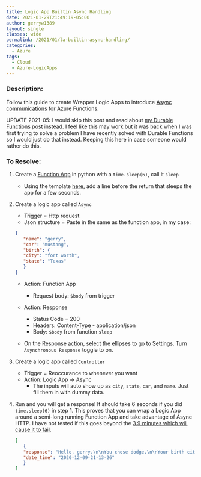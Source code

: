 ```yaml
---
title: Logic App Builtin Async Handling
date: 2021-01-29T21:49:19-05:00
author: gerryw1389
layout: single
classes: wide
permalink: /2021/01/la-builtin-async-handling/
categories:
  - Azure
tags:
  - Cloud
  - Azure-LogicApps
---
```

<!--more-->

### Description:

Follow this guide to create Wrapper Logic Apps to introduce [Async communications](https://docs.microsoft.com/en-us/azure/architecture/patterns/async-request-reply#solution) for Azure Functions.

UPDATE 2021-05: I would skip this post and read about [my Durable Functions post](https://automationadmin.com/2021/05/azure-durable-functions) instead. I feel like this may work but it was back when I was first trying to solve a problem I have recently solved with Durable Functions so I would just do that instead. Keeping this here in case someone would rather do this.

### To Resolve:

1. Create a [Function App](https://automationadmin.com/2020/11/azure-function-python-http-template) in python with a `time.sleep(6)`, call it `sleep`

   - Using the template [here](https://github.com/gerryw1389/python/blob/master/scripts/azure-function-template/ReadJSON/__init__.py), add a line before the return that sleeps the app for a few seconds.

2. Create a logic app called `Async`

   - Trigger = Http request
   - Json structure = Paste in the same as the function app, in my case:

   ```json
   {
      "name": "gerry",
      "car": "mustang",
      "birth": {
      "city": "fort worth",
      "state": "Texas"
      }
   }
   ```

   - Action: Function App
     - Request body: `$body` from trigger

   - Action: Response
     - Status Code = 200
     - Headers: Content-Type - application/json
     - Body: `$body` from function `sleep`
   - On the Response action, select the ellipses to go to Settings. Turn `Asynchronous Response` toggle to on.

3. Create a logic app called `Controller`

   - Trigger = Reoccurance to whenever you want
   - Action: Logic App => Async
     - The inputs will auto show up as `city`, `state`, `car`, and `name`. Just fill them in with dummy data.

4. Run and you will get a response! It should take 6 seconds if you did `time.sleep(6)` in step 1. This proves that you can wrap a Logic App around a semi-long running Function App and take advantage of Async HTTP. I have not tested if this goes beyond the [3.9 minutes which will cause it to fail](https://docs.microsoft.com/en-us/azure/logic-apps/logic-apps-limits-and-config?tabs=azure-portal#http-request-limits).

   ```json
   [
      {
      "response": "Hello, gerry.\n\nYou chose dodge.\n\nYour birth city is fort worth in the state of tx",
      "date_time": "2020-12-09-21-13-26"
      }
   ]
   ```
